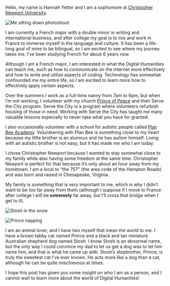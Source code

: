 Hello, my name is Hannah Yetter and I am a sophomore at [Christopher Newport University](https://cnu.edu). 

![Me sitting down photoshoot](https://hannahyetter.github.io/HannahYetter/images/sitting_hannah.jpeg)

I am currently a French major with a double minor in writing and international business, and after college my goal is to live and work in France to immerse myself in the language and culture. It has been a life-long goal of mine to be bilingual, so I am excited to see where my journey takes me. I've been studying French for about 6 years now.

Although I am a French major, I am interested in what the Digital Humanities can teach me, such as how to communicate on the internet more effectively and how to write and utilize aspects of coding. Technology has somewhat confounded me my entire life, so I am excited to learn more how to effectively apply certain aspects.

Over the summers I work as a full-time nanny from 7am to 6pm, but when I’m not working, I volunteer with my church [Prince of Peace](https://popparish.org) and their Serve the City program. Serve the City is a program where volunteers refurbish housing of those in need. Working with Serve the City has taught me many valuable lessons especially to never take what you have for granted.

I also occasionally volunteer with a school for autistic people called [Plan Bee Academy](https://www.planbeeacademy.org). Volunteering with Plan Bee is something close to my heart because my little brother is an alumnus and he has autism himself. Living with an autistic brother is not easy, but it has made me who I am today.

I chose Christopher Newport because I wanted to stay somewhat close to my family while also having some freedom at the same time. Christopher Newport is perfect for that because it’s only about an hour away from my hometown. I am a local to “the 757” (the area code of the Hampton Roads) and was born and raised in Chesapeake, Virginia.

My family is something that is _very_ important to me, which is why I didn’t want to be too far away from them (although I suppose if I move to France after college I will be **extremely** far away, but I’ll cross that bridge when I get to it). 

![Stosh in the snow](https://hannahyetter.github.io/HannahYetter/images/stosh_w_flowers.jpeg) 

![Prince napping](https://hannahyetter.github.io/HannahYetter/images/prince_napping_2.jpeg)

I am an animal lover, and I have two myself that mean the world to me. I have a brown tabby cat named Prince and a black and tan miniature Australian shepherd dog named Stosh. I know Stosh is an abnormal name, but the only way I could convince my dad to let us get a dog was to let him name him, and that is what he came up with. Stosh’s stepbrother, Prince, is truly the sweetest cat I’ve ever known. He acts more like a dog than a cat, although he can be quite mischievous at times.

I hope this post has given you some insight on who I am as a person, and I cannot wait to learn more about the world of Digital Humanities! 





